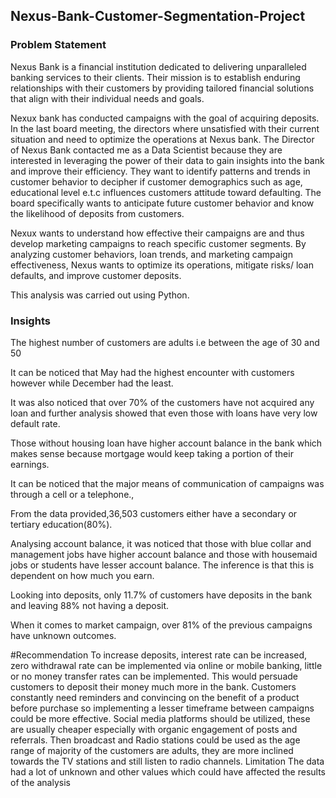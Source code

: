 ## Nexus-Bank-Customer-Segmentation-Project
### Problem Statement
Nexus Bank is a financial institution dedicated to
delivering unparalleled banking services to their clients. Their mission
is to establish enduring relationships with their customers by
providing tailored financial solutions that align with their individual
needs and goals.

Nexux bank has conducted campaigns with the goal of acquiring deposits.
In the last board meeting, the directors where unsatisfied with their current situation and
need to optimize the operations at Nexus bank.
The Director of Nexus Bank contacted me as a Data Scientist because they are interested in
leveraging the power of their data to gain insights into the bank and improve their
efficiency. They want to identify patterns and trends in customer behavior to decipher if
customer demographics such as age, educational level e.t.c influences customers attitude
toward defaulting. The board specifically wants to anticipate future customer behavior
and know the likelihood of deposits from customers.

Nexux wants to understand how effective their campaigns are and thus
develop marketing campaigns to reach specific customer segments. By analyzing
customer behaviors, loan trends, and marketing campaign effectiveness, Nexus wants to
optimize its operations, mitigate risks/ loan defaults, and improve customer deposits.

This analysis was carried out using Python.

### Insights

The highest number of customers are adults i.e between the age of 30 and 50

It can be noticed that May had the highest encounter with customers however while December had the least.

It was also noticed that over 70% of the customers have not acquired any loan and further analysis showed that even those with loans have very low default rate.

Those without housing loan have higher account balance in the bank which makes sense because mortgage would keep taking a portion of their earnings. 


It can be noticed that the major means of communication of campaigns was through a cell or a telephone.,

From the data provided,36,503 customers either have a secondary or tertiary education(80%).

Analysing account balance, it was noticed that those with blue collar and management jobs have higher account balance and those with housemaid jobs or students have lesser account balance. The inference is that this is dependent on how much you earn.

Looking into deposits, only 11.7% of customers have deposits in the bank and leaving 88% not having a deposit.

When it comes to market campaign, over 81% of the previous campaigns have unknown outcomes. 



#Recommendation
To increase deposits, interest rate can be increased, zero withdrawal rate can be implemented via online or mobile banking, little or no money transfer rates can be implemented. This would persuade customers to deposit their money much more in the bank.
Customers constantly need reminders and convincing on the benefit of a product before purchase so implementing a lesser timeframe between campaigns could be more effective.
Social media platforms should be utilized, these are usually cheaper especially with organic engagement of posts and referrals. Then broadcast and Radio stations could be used as the age range of majority of the customers are adults, they are more inclined towards the TV stations and still listen to radio channels.
Limitation
The data had a lot of unknown and other values which could have affected the results of the analysis
